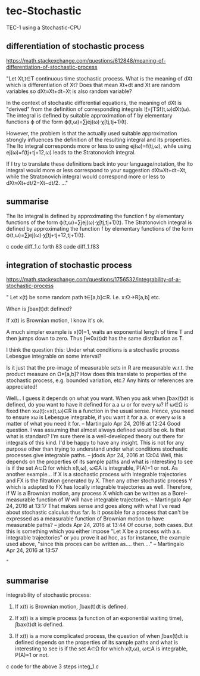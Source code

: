 # tec-Stochastic
TEC-1 using a Stochastic-CPU



## differentiation of stochastic process

https://math.stackexchange.com/questions/612848/meaning-of-differentiation-of-stochastic-process

"Let Xt,t∈T continuous time stochastic process. What is the meaning of dXt which is differentiation of Xt? Does that mean Xt+dt and Xt are random variables so dXt≈Xt+dt−Xt is also random variable?

In the context of stochastic differential equations, the meaning of dXt is "derived" from the definition of corresponding integrals I[f](ω)=∫TSf(t,ω)dXt(ω). The integral is defined by suitable approximation of f by elementary functions ϕ of the form ϕ(t,ω)=∑jej(ω)⋅χ[tj,tj+1)(t).

However, the problem is that the actually used suitable approximation strongly influences the definition of the resulting integral and its properties. The Ito integral corresponds more or less to using ej(ω)=f(tj,ω), while using ej(ω)=f(tj+tj+12,ω) leads to the Stratonovich integral.

If I try to translate these definitions back into your language/notation, the Ito integral would more or less correspond to your suggestion dXt≈Xt+dt−Xt, while the Stratonovich integral would correspond more or less to dXt≈Xt+dt/2−Xt−dt/2.  ..."
 

## summarise

The Ito integral is defined by approximating the function f by elementary functions of the form ϕ(t,ω)=∑jej(ω)⋅χ[tj,tj+1)(t). The Stratonovich integral is defined by approximating the function f by elementary functions of the form ϕ(t,ω)=∑jej(ω)⋅χ[tj+tj+12,tj+1)(t).

c code diff_1.c
forth 83 code diff_1.f83

## integration of stochastic process

https://math.stackexchange.com/questions/1756532/integrability-of-a-stochastic-process

" Let x(t) be some random path t∈[a,b]⊂R. I.e. x:Ω→R[a,b] etc.

When is ∫bax(t)dt defined?

If x(t) is Brownian motion, I know it's ok.

A much simpler example is x(0)=1, waits an exponential length of time T and then jumps down to zero. Thus ∫∞0x(t)dt has the same distribution as T.

I think the question this: Under what conditions is a stochastic process Lebesgue integrable on some interval?

Is it just that the pre-image of measurable sets in R are measurable w.r.t. the product measure on Ω×[a,b]? How does this translate to properties of the stochastic process, e.g. bounded variation, etc.? Any hints or references are appreciated!

Well... I guess it depends on what you want. When you ask when ∫bax(t)dt is defined, do you want to have it defined for a.a ω or for every ω? If ω∈Ω is fixed then xω(t):=x(t,ω)∈R is a function in the usual sense. Hence, you need to ensure xω is Lebesgue integrable, if you want it for a.a. or every ω is a matter of what you need it for. – 
Martingalo
 Apr 24, 2016 at 12:24 
Good question. I was assuming that almost always defined would be ok. Is that what is standard? I'm sure there is a well-developed theory out there for integrals of this kind. I'd be happy to have any insight. This is not for any purpose other than trying to understand under what conditions stochastic processes give integrable paths. – 
jdods
 Apr 24, 2016 at 13:04
Well, this depends on the properties of its sample paths and what is interesting to see is if the set A⊂Ω for which x(t,ω), ω∈A is integrable, P(A)=1 or not. As another example... If X is a stochastic process with integrable trajectories and FX is the filtration generated by X. Then any other stochastic process Y which is adapted to FX has locally integrable trajectories as well. Therefore, if W is a Brownian motion, any process X which can be written as a Borel-measurable function of W will have integrable trajectories. – 
Martingalo
 Apr 24, 2016 at 13:17
That makes sense and goes along with what I've read about stochastic calculus thus far. Is it possible for a process that can't be expressed as a measurable function of Brownian motion to have measurable paths? – 
jdods
 Apr 24, 2016 at 13:44
Of course, both cases. But this is something which you either impose "Let X be a process with a.s. integrable trajectories" or you prove it ad hoc, as for instance, the example used above, "since this proces can be written as.... then...." – 
Martingalo
 Apr 24, 2016 at 13:57
 
 "
 
## summarise

 

integrability of stochastic process:

1) If x(t) is Brownian motion, ∫bax(t)dt is defined.

2) If x(t) is a simple process (a function of an exponential waiting time), ∫bax(t)dt is defined.

3) If x(t) is a more complicated process, the question of when ∫bax(t)dt is defined depends on the properties of its sample paths and what is interesting to see is if the set A⊂Ω for which x(t,ω), ω∈A is integrable, P(A)=1 or not. 

c code for the above 3 steps
integ_1.c
 
